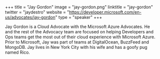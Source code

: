 +++
title = "Jay Gordon"
image = "jay-gordon.png"
linktitle = "jay-gordon"
twitter = "jaydestro"
website = "https://developer.microsoft.com/en-us/advocates/jay-gordon"
type = "speaker"
+++

Jay Gordon is a Cloud Advocate with the Microsoft Azure Advocates. He and the rest of the Advocacy team are focused on helping Developers and Ops teams get the most out of their cloud experience with Microsoft Azure. Prior to Microsoft, Jay was part of teams at DigitalOcean, BuzzFeed and MongoDB. Jay lives in New York City with his wife and has a goofy pug named Rico.
